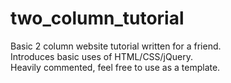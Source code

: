 two_column_tutorial
===================
Basic 2 column website tutorial written for a friend. <br>
Introduces basic uses of HTML/CSS/jQuery. <br>
Heavily commented, feel free to use as a template.<br> 
